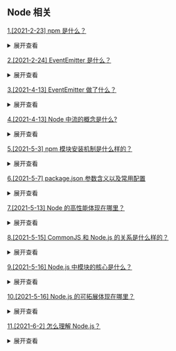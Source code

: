 ## Node 相关

[1.[2021-2-23] npm 是什么？](https://github.com/HJY-xh/plantTrees/issues/10)

<details>
<summary>展开查看</summary>
<pre>
npm是Node.js中管理和分发包的工具，可用于安装、卸载、发布、查看包等。
</pre>
</details>

[2.[2021-2-24] EventEmitter 是什么？](https://github.com/HJY-xh/plantTrees/issues/11)

<details>
<summary>展开查看</summary>
<pre>
EventEmitter是Node.js中一个实现观察者类模式的类，主要功能是订阅和发布消息，用于解决多模块交互而产生模块之间的耦合问题。
</pre>
</details>

[3.[2021-4-13] EventEmitter 做了什么？](https://github.com/HJY-xh/plantTrees/issues/142)

<details>
<summary>展开查看</summary>
<pre>
Node.js 中任何对象发出的事件都是 EventEmitter 类的实例，就像 http 模块。

所有 EventEmitter 类都可以使用 eventEmitter.on() 函数将事件侦听器附加到事件。然后一旦捕捉到这样的事件，就会同步地逐个调用它的侦听器。

看个 🌰 ：

```javascript
const events = require("events");
const eventEmitter = new events.EventEmitter();
const eventListener = function () {
	console.log("event triggered");
};
eventEmitter.on("emitted", eventListener);
eventEmitter.emit("emitted");
// event triggered
```

相关 issues:https://github.com/HJY-xh/plantTrees/issues/11

</pre>
</details>

[4.[2021-4-13] Node 中流的概念是什么?](https://github.com/HJY-xh/plantTrees/issues/143)

<details>
<summary>展开查看</summary>
<pre>

在说流之前我们先说一下流数据：它就是字节数据,在应用程序中各种对象之间交换与传输数据的时候，总是先将该对象中所包含的数据转化为字节数据也就是流数据。再通过流的传输，到达目的对象后,再将流数据转化为该对象中可以使用的数据。

从上面可知,流就是用来传输流数据的，它是一种传输手段。流是为 Node.js 应用程序提供动力的基本概念之一。

它们是一种以高效的方式处理读/写文件、网络通信、或任何类型的端到端的信息交换。

Stream 流是从源读取或写入数据并将其传输到连续流目标的管道。有四种类型：

-   可读 Readable
-   可写 Writable
-   可读写 Duplex
-   先写入，再读出来 Transform

每个流也是一个 EventEmitter。这意味着流对象可以在流上没有数据、流上有可用数据或流中的数据在程序刷新时发出事件。

看个读取文件的 🌰 :

```javascript
const fs = require("fs");
const readableStream = fs.createReadStream("source.txt");
let content = "";
readableStream.on("data", (chunk) => {
	content += chunk;
});
readableStream.on("end", () => {
	console.log(content);
});
```

[官方文档](http://nodejs.cn/learn/nodejs-streams)

</pre>
</details>

[5.[2021-5-3] npm 模块安装机制是什么样的？](https://github.com/HJY-xh/plantTrees/issues/206)

<details>
<summary>展开查看</summary>
<pre>

-   执行`npm install`命令查询 node_modules 目录之中是否已经存在指定模块
-   若存在，不再重新安装
-   若不存在，npm 向 registry 查询模块压缩包的地址
-   下载压缩包，存放在根目录下.npm 目录中
-   解压压缩包到当前项目的 node_modules 目录

</pre>
</details>

[6.[2021-5-7] package.json 参数含义以及常用配置](https://github.com/HJY-xh/plantTrees/issues/220)

<details>
<summary>展开查看</summary>
<pre>

## 一、package.json

1.  属性
    `version`表明了当前的版本。
    `name `设置了应用程序/软件包的名称。
    `description `是应用程序/软件包的简短描述。
    `main `设置了应用程序的入口点。
    `private` 如果设置为 true，则可以防止应用程序/软件包被意外地发布到 npm。
    `scripts` 定义了一组可以运行的 node 脚本。
    `dependencies` 设置了作为依赖安装的 npm 软件包的列表。
    `devDependencies` 设置了作为开发依赖安装的 npm 软件包的列表。
    `engines` 设置了此软件包/应用程序在哪个版本的 Node.js 上运行。
    `browserslist` 用于告知要支持哪些浏览器（及其版本）。

2.  特殊属性

3.  软件包版本：

"express": "^4.17.1"

"express": "~4.17.1"

"express": "4.17.1"
`^`: 只会执行不更改最左边非零数字的更新。 如果写入的是 ^0.13.0，则当运行 npm update 时，可以更新到 0.13.1、0.13.2 等，但不能更新到 0.14.0 或更高版本。 如果写入的是 ^1.13.0，则当运行 npm update 时，可以更新到 1.13.1、1.14.0 等，但不能更新到 2.0.0 或更高版本。
`~`: 如果写入的是 〜0.13.0，则当运行 npm update 时，会更新到补丁版本：即 0.13.1 可以，但 0.14.0 不可以。
`>`: 接受高于指定版本的任何版本。
`>=`: 接受等于或高于指定版本的任何版本。
`<=`: 接受等于或低于指定版本的任何版本。
`<`: 接受低于指定版本的任何版本。[http://nodejs.cn/learn/semantic-versioning-using-npm`=`](http://nodejs.cn/learn/semantic-versioning-using-npm%60=%60): 接受确切的版本。
`-`: 接受一定范围的版本。例如：2.1.0 - 2.6.2。
`||`: 组合集合。例如 < 2.1 || > 2.6。
`无符号`: 仅接受指定的特定版本（例如 1.2.1）。
`latest`: 使用可用的最新版本。

## 二、package-lock.json

如果写入的是 `〜0.13.0`，则只更新补丁版本：即 0.13.1 可以，但 0.14.0 不可以。

如果写入的是` ^0.13.0`，则要更新补丁版本和次版本：即 0.13.1、0.14.0、依此类推。

如果写入的是 `0.13.0`，则始终使用确切的版本。

参考文献：
[使用 npm 的语义版本控制](http://nodejs.cn/learn/semantic-versioning-using-npm)
[package.json 指南](http://nodejs.cn/learn/the-package-json-guide)
[package-lock.json 文件](http://nodejs.cn/learn/the-package-lock-json-file)

</pre>
</details>

[7.[2021-5-13] Node 的高性能体现在哪里？](https://github.com/HJY-xh/plantTrees/issues/241)

<details>
<summary>展开查看</summary>
<pre>

-   执行速度快

Node.js 是构建在 Chrome V8 引擎之上的，执行速度可能是动态语言运行时环境里最快的。

-   天生异步

事件驱动和非阻塞 I/O 特性决定了 Node.js 必须采用异步机制，每个 I/O 任务都是异步的，因此集成到 libuv 的事件循环里才能让开发者代码对并发操作无感知。

-   适用于 I/O 密集的网络应用开发

网络应用开发（包括 Web 应用开发）的瓶颈在于 I/O 处理，而这恰恰是 Node.js 的强项。对于 CPU 密集型应用而言，能够使用其他语言开发最好使用其它语言，如果必须使用 Node.js，可以通过 C/C++拓展机制来实现。

</pre>
</details>

[8.[2021-5-15] CommonJS 和 Node.js 的关系是什么样的？](https://github.com/HJY-xh/plantTrees/issues/244)

<details>
<summary>展开查看</summary>
<pre>

Node.js 借鉴 CommonJS 模块规范实现了一套非常易用的模块系统，npm 对模块规范的完美支持，也是的 Node.js 应用开发事半功倍。

尽管他们有些不同，但大家还是习惯说，Node.js 是基于 CommonJS 规范的。先有规范，后有实现，这种在实现过程中做过改进的规范和原规范的关系，用“基于”来概括也并不为过。

CommonJS 项目定义了一系列的规范，可以辅助 JavaScript 应用程序在服务端进行开发。Node.js 开发人员起初打算完全遵循 CommonJS 规范，但后来又推翻了起初的摄像，因为设计模块时，CommonJS 非常影响 Node.js 的实现。

Node.js 和 CommonJS 在模块系统中主要通过两个关键字进行交互，即 require 和 export。require 是一个用于引入模块的函数，参数是所需模块的标识。在 Node.js 的实现中，模块的名字 node_modules 目录下，如果不在，就会去查找指定路径。exports 是一个特殊的对象，它的任何输出都将作为一个对外暴露的公共 API。

Node.js 和 CommonJS 的区别主要体现在 module.exports 对象的具体实现上：

-   在 Node.js 中，module.exports 是真正的特殊对象，是真正的对外暴露接口，而 exports 只是一个变量，是被默认的 module.exports 绑定的
-   CommonJS 规范里没有 module.exports 对象。在 Node.js 中，它的实际含义是一个完全预先构建的对象，不经过 module.exports 是不可能对外暴露的

</pre>
</details>

[9.[2021-5-16] Node.js 中模块的核心是什么？](https://github.com/HJY-xh/plantTrees/issues/245)

<details>
<summary>展开查看</summary>
<pre>

Node.js 对模块的定义十分简单，主要分为模块引用、模块定义和模块标识 3 个部分。

其中常用的模块处理命令如下：

-   require：用来引用模块
-   export：用来到处模块，包括标识符和模块内容
    -   module.exports：对外导出的对象只能有 1 个
    -   exports.×××：对外导出的值可以有多个

require 其实还有按需加载的含义，就像前端常见的 AMD、CMD、UMD 规范等，当多次引用一个模块的时候，该模块只会被加载一次，其他情况下都在缓存中加载，不需要重新加载，这其实就是 Node.js 的模块缓存机制。

</pre>
</details>

[10.[2021-5-16] Node.js 的可拓展体现在哪里？](https://github.com/HJY-xh/plantTrees/issues/246)

<details>
<summary>展开查看</summary>
<pre>

-   可以使用 npm 上的大量模块
-   可以通过编写 C/C++扩展实现 CPU 密集型任务
-   可以轻松搭配 Java、Rust 等语言使用
-   架构互补：在架构上以业务边界来进行服务拆分，外加各种“组合拳”，可以让合适的轮子出现在合适的位置上，比如 Java 在基础平台建设及大数据等领域有非常身后的基础，那么直接使用即可

</pre>
</details>

[11.[2021-6-2] 怎么理解 Node.js？](https://github.com/HJY-xh/plantTrees/issues/274)

<details>
<summary>展开查看</summary>
<pre>

`Node.js` 是一个开源与跨平台的 `JavaScript` 运行时环境

在浏览器外运行 V8 JavaScript 引擎（Google Chrome 的内核），利用事件驱动、非阻塞和异步输入输出模型等技术提高性能

可以理解为 `Node.js` 就是一个服务器端的、非阻塞式 I/O 的、事件驱动的 `JavaScript` 运行环境

### 非阻塞异步

`Nodejs` 采用了非阻塞型 `I/O` 机制，在做 `I/O` 操作的时候不会造成任何的阻塞，当完成之后，以时间的形式通知执行操作

例如在执行了访问数据库的代码之后，将立即转而执行其后面的代码，把数据库返回结果的处理代码放在回调函数中，从而提高

了程序的执行效率

### 事件驱动

事件驱动就是当进来一个新的请求的时，请求将会被压入一个事件队列中，然后通过一个循环来检测队列中的事件状态变化，如

果检测到有状态变化的事件，那么就执行该事件对应的处理代码，一般都是回调函数

比如读取一个文件，文件读取完毕后，就会触发对应的状态，然后通过对应的回调函数来进行处理

</pre>
</details>
